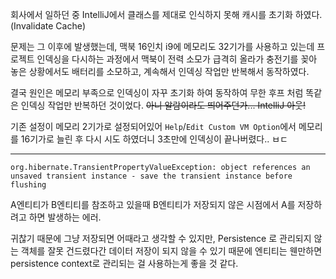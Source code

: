 회사에서 일하던 중 IntelliJ에서 클래스를 제대로 인식하지 못해 캐시를 초기화 하였다. (Invalidate Cache)

문제는 그 이후에 발생했는데, 맥북 16인치 i9에 메모리도 32기가를 사용하고 있는데 프로젝트 인덱싱을 다시하는 과정에서 맥북이 전력 소모가 급격히 올라가 충전기를 꽂아 놓은 상황에서도 배터리를 소모하고, 계속해서 인덱싱 작업만 반복해서 동작하였다.

결국 원인은 메모리 부족으로 인덱싱이 자꾸 초기화 하여 동작하여 무한 후프 처럼 똑같은 인덱싱 작업만 반복하던 것이었다. ~~아니 알람이라도 띄어주던가... IntelliJ 아웃!~~

기존 설정이 메모리 2기가로 설정되어있어 `Help`/`Edit Custom VM Option`에서 메모리를 16기가로 늘린 후 다시 시도 하였더니 3초만에 인덱싱이 끝나버렸다.. ㅂㄷ

---

`org.hibernate.TransientPropertyValueException: object references an unsaved transient instance - save the transient instance before flushing`

A엔티티가 B엔티티를 참조하고 있을때 B엔티티가 저장되지 않은 시점에서 A를 저장하려고 하면 발생하는 에러.

귀찮기 때문에 그냥 저장되면 어때라고 생각할 수 있지만, Persistence 로 관리되지 않는 객체를 잘못 건드렸다간 데이터 저장이 되지 않을 수 있기 때문에 엔티티는 웬만하면 persistence context로 관리되는 걸 사용하는게 좋을 것 같다.
